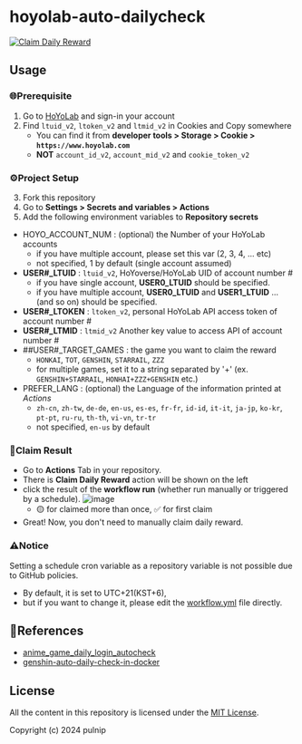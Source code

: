 # hoyolab-auto-dailycheck

[![Claim Daily Reward](https://github.com/pulnip/hoyolab-auto-dailycheck/actions/workflows/claim-daily-reward.yml/badge.svg)](https://github.com/pulnip/hoyolab-auto-dailycheck/actions/workflows/claim-daily-reward.yml)

## Usage

### 🌐Prerequisite

1. Go to [HoYoLab](https://www.hoyolab.com/) and sign-in your account
2. Find `ltuid_v2`, `ltoken_v2` and `ltmid_v2` in Cookies and Copy somewhere
    - You can find it from **developer tools > Storage > Cookie > `https://www.hoyolab.com`**
    - **NOT** `account_id_v2`, `account_mid_v2` and `cookie_token_v2`

### ⚙️Project Setup

3. Fork this repository
4. Go to **Settings > Secrets and variables > Actions**
5. Add the following environment variables to **Repository secrets**
- HOYO_ACCOUNT_NUM : (optional) the Number of your HoYoLab accounts
  - if you have multiple account, please set this var (2, 3, 4, ... etc)
  - not specified, 1 by default (single account assumed)
- **USER#_LTUID** : `ltuid_v2`, HoYoverse/HoYoLab UID of account number #
  - if you have single account, **USER0_LTUID** should be specified.
  - if you have multiple account, **USER0_LTUID** and **USER1_LTUID** ...(and so on) should be specified.
- **USER#_LTOKEN** : `ltoken_v2`, personal HoYoLab API access token of account number #
- **USER#_LTMID** : `ltmid_v2` Another key value to access API of account number #
- ##USER#_TARGET_GAMES : the game you want to claim the reward
  - `HONKAI`, `TOT`, `GENSHIN`, `STARRAIL`, `ZZZ`
  - for multiple games, set it to a string separated by '+' (ex. `GENSHIN+STARRAIL`, `HONHAI+ZZZ+GENSHIN` etc.)
- PREFER_LANG : (optional) the Language of the information printed at _Actions_
  - `zh-cn`, `zh-tw`, `de-de`, `en-us`, `es-es`, `fr-fr`, `id-id`, `it-it`, `ja-jp`, `ko-kr`, `pt-pt`, `ru-ru`, `th-th`, `vi-vn`, `tr-tr`
  - not specified, `en-us` by default

### 🎁Claim Result

- Go to **Actions** Tab in your repository.
- There is **Claim Daily Reward** action will be shown on the left
- click the result of the **workflow run** (whether run manually or triggered by a schedule).
![image](https://github.com/user-attachments/assets/307a5614-020f-4ddb-a7dc-b06e9558d3b1)
  - 🟡 for claimed more than once, ✅ for first claim
- Great! Now, you don't need to manually claim daily reward.

### ⚠️Notice

Setting a schedule cron variable as a repository variable is not possible due to GitHub policies.
- By default, it is set to UTC+21(KST+6),
- but if you want to change it, please edit the [workflow.yml](.github/workflows/claim-daily-reward.yml) file directly.

## 📝References

- [anime_game_daily_login_autocheck](https://github.com/Baiker000/anime_game_daily_login_autocheck)
- [genshin-auto-daily-check-in-docker](https://github.com/Bing-su/genshin-auto-daily-check-in-docker)

## License

All the content in this repository is licensed under the [MIT License](LICENSE.txt).

Copyright (c) 2024 pulnip
